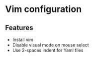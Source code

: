 # Vim configuration

## Features

- Install vim
- Disable visual mode on mouse select
- Use 2-spaces indent for Yaml files
